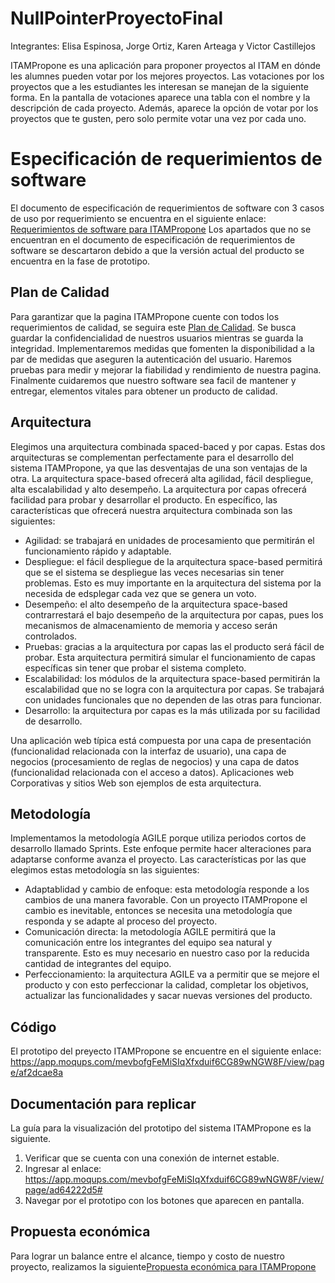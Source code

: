 # NullPointerProyectoFinal
Integrantes:
Elisa Espinosa, Jorge Ortiz, Karen Arteaga y Victor Castillejos

ITAMPropone es una aplicación para proponer proyectos al ITAM en dónde les alumnes pueden votar por los mejores proyectos.
Las votaciones por los proyectos que a les estudiantes les interesan se manejan de la siguiente forma. En la pantalla de votaciones aparece una tabla con el nombre y la descripción de cada proyecto. Además, aparece la opción de votar por los proyectos que te gusten, pero solo permite votar una vez por cada uno. 

# Especificación de requerimientos de software

El documento de especificación de requerimientos de software con 3 casos de uso por requerimiento se encuentra en el siguiente enlace:
[Requerimientos de software para ITAMPropone](https://github.com/Ingenieria-de-Software-2021-ITAM/NullPointerProyectoFinal/blob/main/SoftwareRequirementsSpecificationITAMPropone.md)
Los apartados que no se encuentran en el documento de especificación de requerimientos de software se descartaron debido a que la versión actual del producto se encuentra en la fase de prototipo.

## Plan de Calidad

Para garantizar que la pagina ITAMPropone cuente con todos los requerimientos de calidad, se seguira este [Plan de Calidad](https://github.com/Ingenieria-de-Software-2021-ITAM/NullPointerProyectoFinal/blob/main/PlanCalidad.md#plan-de-calidad-para-itampropone). Se busca guardar la confidencialidad de nuestros usuarios mientras se guarda la integridad. Implementaremos medidas que fomenten la disponibilidad a la par de medidas que aseguren la autenticación del usuario. Haremos pruebas para medir y mejorar la fiabilidad y rendimiento de nuestra pagina. Finalmente  cuidaremos que nuestro software sea facil de mantener y entregar, elementos vitales para obtener un producto de calidad.


## Arquitectura

Elegimos una arquitectura combinada spaced-baced y por capas. Estas dos arquitecturas se complementan perfectamente para el desarrollo del sistema ITAMPropone, ya que las desventajas de una son ventajas de la otra.
La arquitectura space-based ofrecerá alta agilidad, fácil despliegue, alta escalabilidad y alto desempeño. La arquitectura por capas ofrecerá facilidad para probar y desarrollar el producto.
En específico, las características que ofrecerá nuestra arquitectura combinada son las siguientes:
- Agilidad: se trabajará en unidades de procesamiento que permitirán el funcionamiento rápido y adaptable. 
- Despliegue: el fácil despliegue de la arquitectura space-based permitirá que se el sistema se despliegue las veces necesarias sin tener problemas. Esto es muy importante en la arquitectura del sistema por la necesida de edsplegar cada vez que se genera un voto.
- Desempeño: el alto desempeño de la arquitectura space-based contrarrestará el bajo desempeño de la arquitectura por capas, pues los mecanismos de almacenamiento de memoria y acceso serán controlados.
- Pruebas: gracias a la arquitectura por capas las el producto será fácil de probar. Esta arquitectura permitirá simular el funcionamiento de capas específicas sin tener que probar el sistema completo.
- Escalabilidad: los módulos de la arquitectura space-based permitirán la escalabilidad que no se logra con la arquitectura por capas. Se trabajará con unidades funcionales que no dependen de las otras para funcionar. 
- Desarrollo: la arquitectura por capas es la más utilizada por su facilidad de desarrollo.

Una aplicación web típica está compuesta por una capa de presentación (funcionalidad relacionada con la interfaz de usuario), una capa de negocios (procesamiento de reglas de negocios) y una capa de datos (funcionalidad relacionada con el acceso a datos). Aplicaciones web Corporativas y sitios Web son ejemplos de esta arquitectura.

## Metodología

Implementamos la metodología AGILE porque utiliza periodos cortos de desarrollo llamado Sprints. Este enfoque permite hacer alteraciones para adaptarse conforme avanza el proyecto. 
Las características por las que elegimos estas metodología sn las siguientes:
- Adaptablidad y cambio de enfoque: esta metodología responde a los cambios de una manera favorable. Con un proyecto ITAMPropone el cambio es inevitable, entonces se necesita una metodología que responda y se adapte al proceso del proyecto. 
- Comunicación directa: la metodología AGILE permitirá que la comunicación entre los integrantes del equipo sea natural y transparente. Esto es muy necesario en nuestro caso por la reducida cantidad de integrantes del equipo.
- Perfeccionamiento: la arquitectura AGILE va a permitir que se mejore el producto y con esto perfeccionar la calidad, completar los objetivos, actualizar las funcionalidades y sacar nuevas versiones del producto.

## Código

El prototipo del preyecto ITAMPropone se encuentre en el siguiente enlace:
https://app.moqups.com/mevbofgFeMiSIqXfxduif6CG89wNGW8F/view/page/af2dcae8a

## Documentación para replicar

  La guía para la visualización del prototipo del sistema ITAMPropone es la siguiente.
  1. Verificar que se cuenta con una conexión de internet estable.
  2. Ingresar al enlace: https://app.moqups.com/mevbofgFeMiSIqXfxduif6CG89wNGW8F/view/page/ad64222d5#
  3. Navegar por el prototipo con los botones que aparecen en pantalla.

## Propuesta económica

Para lograr un balance entre el alcance, tiempo y costo de nuestro proyecto, realizamos la siguiente[Propuesta económica para ITAMPropone](https://docs.google.com/spreadsheets/d/1X4sJLzmyVvuYx860ZdQr7GSJIlZPPlW4-zG5PzRE7gA/edit#gid=0)
